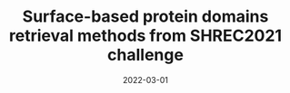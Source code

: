 ---
title: "Surface-based protein domains retrieval methods from SHREC2021 challenge"
collection: publications
permalink: /publication/2022-03-shrec01
excerpt: ''
date: 2022-03-01
venue: 'Journal of Moldecular Graphics and Modelling'
paperurl: 'https://doi.org/10.1016/j.jmgm.2021.108103'
citation: 'Florent Langefield, [et al,... including *Danh Le*]'
---